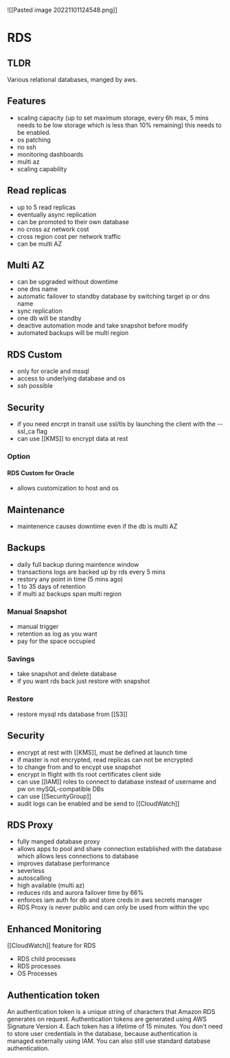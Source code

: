 ![[Pasted image 20221101124548.png]]
# RDS

## TLDR
Various  relational databases, manged by aws.

## Features
- scaling capacity (up to set maximum storage, every 6h max, 5 mins needs to be low storage which is less than 10% remaining) this needs to be enabled.
- os patching
- no ssh
- monitoring dashboards
- multi az
- scaling capability

## Read replicas
- up to 5 read replicas
- eventually async replication
- can be promoted to their own database
- no cross az network cost
- cross region cost per network traffic
- can be multi AZ

## Multi AZ
- can be upgraded without downtime
- one dns name
- automatic failover to standby database by switching target ip or dns name
- sync replication
- one db will be standby
- deactive automation mode and take snapshot before modify
- automated backups will be multi region

## RDS Custom
- only for oracle and mssql
- access to underlying database and os
- ssh possible

## Security
- if you need encrpt in transit use ssl/tls by launching the client with the --ssl_ca flag
- can use [[KMS]] to encrypt data at rest

### Option

#### RDS Custom for Oracle
- allows customization to host and os

## Maintenance
- maintenence causes downtime even if the db is multi AZ

## Backups
- daily full backup during maintence window
- transactions logs are backed up by rds every 5 mins
- restory any point in time (5 mins ago)
- 1 to 35 days of retention
- if multi az backups span multi region

### Manual Snapshot
- manual trigger
- retention as log as you want
- pay for the space occupied

### Savings
- take snapshot and delete database
- if you want rds back just restore with snapshot

### Restore
- restore mysql rds database from [[S3]]

## Security
- encrypt at rest with [[KMS]], must be defined at launch time
- if master is not encrypted, read replicas can not be encrypted
- to change from and to encypt use snapshot
- encrypt in flight with tls root certificates client side
- can use [[IAM]] roles to connect to database instead of username and pw on mySQL-compatible DBs
- can use [[SecurityGroup]]
- audit logs can be enabled and be send to [[CloudWatch]]


## RDS Proxy
- fully manged database proxy 
- allows apps to pool and share connection established with the database which allows less connections to database
- improves database performance
- severless
- autoscalling
- high available (multi az)
- reduces rds and aurora failover time by 66%
- enforces iam auth for db and store creds in aws secrets manager
- RDS Proxy is never public and can only be used from within the vpc

## Enhanced Monitoring
[[CloudWatch]] feature for RDS
- RDS child processes
- RDS processes
- OS Processes
## Authentication token
An authentication token is a unique string of characters that Amazon RDS generates on request. Authentication tokens are generated using AWS Signature Version 4. Each token has a lifetime of 15 minutes. You don't need to store user credentials in the database, because authentication is managed externally using IAM. You can also still use standard database authentication.